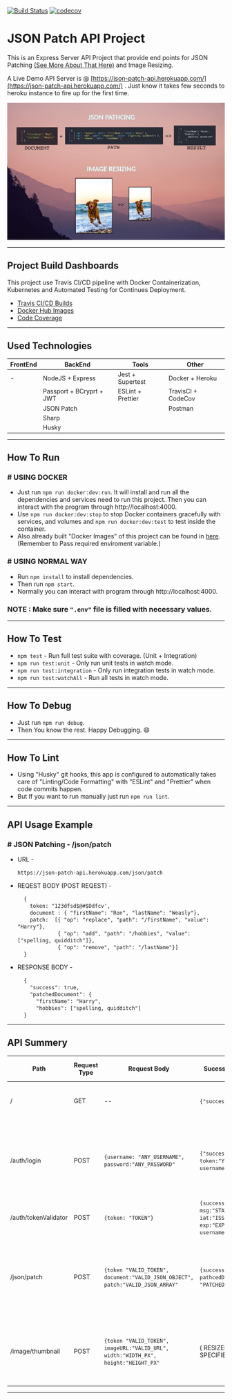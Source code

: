 [![Build Status](https://travis-ci.com/SandunWebDev/JSON-Patch-API.svg?branch=master)](https://travis-ci.com/SandunWebDev/JSON-Patch-API)
[![codecov](https://codecov.io/gh/SandunWebDev/JSON-Patch-API/branch/master/graph/badge.svg)](https://codecov.io/gh/SandunWebDev/JSON-Patch-API)

# **JSON Patch API Project**

This is an Express Server API Project that provide end points for JSON Patching [(See More About That Here)](http://jsonpatch.com/) and Image Resizing.

A Live Demo API Server is @ [https://json-patch-api.herokuapp.com/](https://json-patch-api.herokuapp.com/) . Just know it takes few seconds to heroku instance to fire up for the first time.

<p align="center">
  <img src="resources/README.jpg"/>
</p>

---

## **Project Build Dashboards**

This project use Travis CI/CD pipeline with Docker Containerization, Kubernetes and Automated Testing for Continues Deployment.

- [Travis CI/CD Builds](https://travis-ci.com/SandunWebDev/JSON-Patch-API)
- [Docker Hub Images](https://cloud.docker.com/u/sandunwebdev/repository/docker/sandunwebdev/json-patch-api-image-prod)
- [Code Coverage](https://codecov.io/gh/SandunWebDev/JSON-Patch-API)

---

## **Used Technologies**

| FrontEnd | BackEnd                  | Tools             | Other              |
| -------- | ------------------------ | ----------------- | ------------------ |
| -        | NodeJS + Express         | Jest + Supertest  | Docker + Heroku    |
|          | Passport + BCryprt + JWT | ESLint + Prettier | TravisCI + CodeCov |
|          | JSON Patch               |                   | Postman            |
|          | Sharp                    |                   |                    |
|          | Husky                    |                   |                    |

---

## **How To Run**

### # USING DOCKER

- Just run `npm run docker:dev:run`. It will install and run all the dependencies and services need to run this project. Then you can interact with the program through http://localhost:4000.
- Use `npm run docker:dev:stop` to stop Docker containers gracefully with services, and volumes and `npm run docker:dev:test` to test inside the container.
- Also already built "Docker Images" of this project can be found in [here](https://cloud.docker.com/u/sandunwebdev/repository/docker/sandunwebdev/json-patch-api-image-prod). (Remember to Pass required enviroment variable.)

### # USING NORMAL WAY

- Run `npm install` to install dependencies.
- Then run `npm start`.
- Normally you can interact with program through http://localhost:4000.

### **NOTE** : Make sure `".env"` file is filled with necessary values.

---

## **How To Test**

- `npm test` - Run full test suite with coverage. (Unit + Integration)
- `npm run test:unit` - Only run unit tests in watch mode.
- `npm run test:integration` - Only run integration tests in watch mode.
- `npm run test:watchAll` - Run all tests in watch mode.

---

## **How To Debug**

- Just run `npm run debug`.
- Then You know the rest. Happy Debugging. 😄

---

## **How To Lint**

- Using "Husky" git hooks, this app is configured to automatically takes care of "Linting/Code Formatting" with "ESLint" and "Prettier" when code commits happen.
- But If you want to run manually just run `npm run lint`.

---

## **API Usage Example**

### # **JSON Patching - /json/patch**

- URL -
  ```
  https://json-patch-api.herokuapp.com/json/patch
  ```
- REQEST BODY (POST REQEST) -

  ```
    {
      token: "123dfsd$@#$Ddfcv',
      document : { "firstName": "Ron", "lastName": "Weasly"},
      patch:  [{ "op": "replace", "path": "/firstName", "value": "Harry"},
               { "op": "add", "path": "/hobbies", "value": ["spelling, quidditch"]},
               { "op": "remove", "path": "/lastName"}]
    }
  ```

- RESPONSE BODY -

  ```
    {
      "success": true,
      "patchedDocument": {
        "firstName": "Harry",
        "hobbies": ["spelling, quidditch"]
    }
  ```

---

## **API Summery**

| Path                 | Request Type | Request Body                                                                       | Sucess Response Body                                                                      | Failure Response Body                   | Description                                                                                                                                                                      |
| -------------------- | ------------ | ---------------------------------------------------------------------------------- | ----------------------------------------------------------------------------------------- | --------------------------------------- | -------------------------------------------------------------------------------------------------------------------------------------------------------------------------------- |
| /                    | GET          | --                                                                                 | `{"success: true"}`                                                                       | `{success: false, errMsg: "ERROR_DES"}` | Root path. User get confirmation about server is alive and connection is succssful.                                                                                              |
|                      |              |                                                                                    |                                                                                           |                                         |                                                                                                                                                                                  |
| /auth/login          | POST         | `{username: "ANY_USERNAME", password:"ANY_PASSWORD"`                               | `{"success: true, token:"YOUR_TOKEN", username:"YOUR_USERNAME"}`                          | `{success: false, errMsg: "ERROR_DES"}` | By Login in here, Users can get TOKEN that need to access protectd endpoints such as "/json/patching", "/image/thumbnail", etc.. Generated token is valid for one hour.          |
| /auth/tokenValidator | POST         | `{token: "TOKEN"}`                                                                 | `{success: true, msg:"STATUS", iat:"ISSUE_DATE", exp:"EXPIRED_DATE", username:{USERNAME}` | `{success: false, errMsg: "ERROR_DES"}` | By providing existing token user can check whether its expired or not, and other details.                                                                                        |
|                      |              |                                                                                    |                                                                                           |                                         |                                                                                                                                                                                  |
| /json/patch          | POST         | `{token "VALID_TOKEN", document:"VALID_JSON_OBJECT", patch:"VALID_JSON_ARRAY"`     | `{success: true, pathcedDocument: "PATCHED_JSON_DOC"}`                                    | `{success: false, errMsg: "ERROR_DES"}` | When Valid Token, JSON Object and Array of JSON Patch opertaion provided user get Patched JSON Object according provided values. See more details [here](http://jsonpatch.com/). |
|                      |              |                                                                                    |                                                                                           |                                         |                                                                                                                                                                                  |
| /image/thumbnail     | POST         | `{token "VALID_TOKEN", imageURL:"VALID_URL", width:"WIDTH_PX", height:"HEIGHT_PX"` | { RESIZED IMAGE AS SPECIFIED }                                                            | `{success: false, errMsg: "ERROR_DES"}` | When Valid Token, ImageURL, width(Not Required - Default 50px), height(Not Required - Default 50px) provided user get rezied image as specified.                                 |

---
